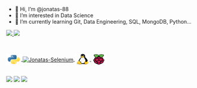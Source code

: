 - 👋 Hi, I’m @jonatas-88
- 👀 I’m interested in Data Science
- 🌱 I’m currently learning Git, Data Engineering, SQL, MongoDB, Python...

 <div>
  <a href="https://github.com/jonatas-88">
  <img height="180em" src="https://github-readme-stats.vercel.app/api?username=jonatas-88&show_icons=true&theme=dark&include_all_commits=true&count_private=true"/>
  <img height="180em" src="https://github-readme-stats.vercel.app/api/top-langs/?username=jonatas-88&layout=compact&langs_count=7&theme=dark"/>
</div>

##
 
<div style="display: inline_block"><br>
  <img align="center" alt="Jonatas-Python" height="30" width="40" src="https://github.com/devicons/devicon/blob/master/icons/python/python-original.svg">
  <img align="center" alt="Jonatas-Selenium" height="30" width="40" src="https://api.iconify.design/logos-selenium.svg">
  <img align="center" alt="Jonatas-Linux" height="30" width="40" src="https://github.com/devicons/devicon/blob/master/icons/linux/linux-original.svg">
  <img align="center" alt="Jonatas-Rpi" height="30" width="40" src="https://github.com/devicons/devicon/blob/master/icons/raspberrypi/raspberrypi-original.svg">
</div>

 ##
 
<div>
  <a href = "mailto:jonatas.88@gmail.com"><img src="https://img.shields.io/badge/-Gmail-%23333?style=for-the-badge&logo=gmail&logoColor=white" height="40px" target="_blank"></a>
  <a href="https://www.linkedin.com/in/jonatas-stein-da-silva" target="_blank"><img src="https://img.shields.io/badge/-LinkedIn-%230077B5?style=for-the-badge&logo=linkedin&logoColor=white" height="40px" target="_blank"></a>
  <a href="https://www.kaggle.com/jonatassteindasilva" target="_blank"><img src="https://www.dataapplab.com/wp-content/uploads/2017/06/kaggle-logo-gray-300.png" height="40px" target="_blank"></a>
</div>
